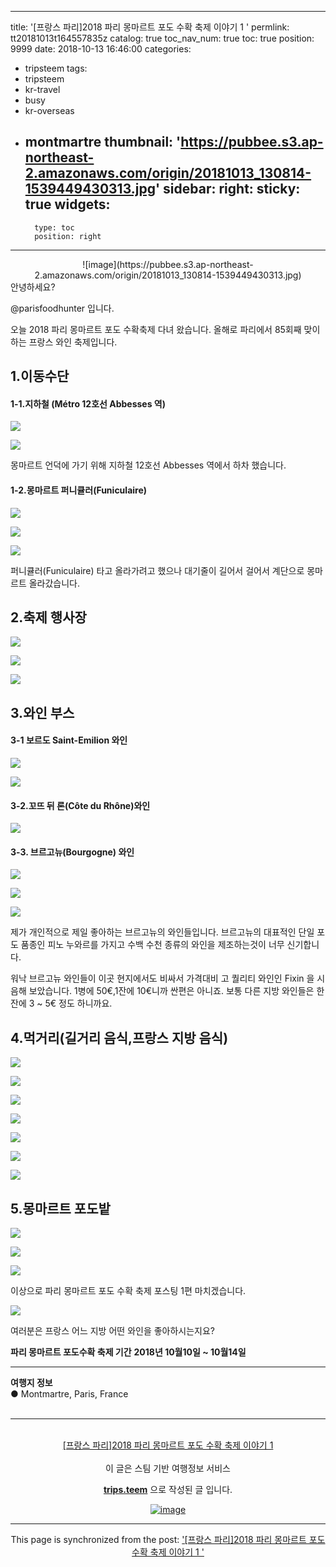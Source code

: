 
---
title: '[프랑스 파리]2018 파리 몽마르트 포도 수확 축제 이야기 1 '
permlink: tt20181013t164557835z
catalog: true
toc_nav_num: true
toc: true
position: 9999
date: 2018-10-13 16:46:00
categories:
- tripsteem
tags:
- tripsteem
- kr-travel
- busy
- kr-overseas
- montmartre
thumbnail: 'https://pubbee.s3.ap-northeast-2.amazonaws.com/origin/20181013_130814-1539449430313.jpg'
sidebar:
    right:
        sticky: true
widgets:
    -
        type: toc
        position: right
---


<center>![image](https://pubbee.s3.ap-northeast-2.amazonaws.com/origin/20181013_130814-1539449430313.jpg)</center>
안녕하세요?

@parisfoodhunter 입니다.

오늘 2018 파리 몽마르트 포도 수확축제 다녀 왔습니다. 올해로 파리에서 85회째 맞이하는 프랑스 와인 축제입니다.

## 1.이동수단

#### 1-1.지하철 (Métro 12호선 Abbesses 역)
![](https://pubbee.s3.ap-northeast-2.amazonaws.com/origin/20181013_121853-1539435797083.jpg)

![](https://pubbee.s3.ap-northeast-2.amazonaws.com/origin/20181013_143319-1539435934981.jpg)

몽마르트 언덕에 가기 위해 지하철 12호선 Abbesses 역에서 하차 했습니다.

#### 1-2.몽마르트 퍼니큘러(Funiculaire)
![](https://pubbee.s3.ap-northeast-2.amazonaws.com/origin/20181013_123114-1539437285753.jpg)

![](https://pubbee.s3.ap-northeast-2.amazonaws.com/origin/20181013_123305-1539437558940.jpg)

![](https://pubbee.s3.ap-northeast-2.amazonaws.com/origin/20181013_123259-1539437629404.jpg)

퍼니큘러(Funiculaire) 타고 올라가려고 했으나 대기줄이 길어서 걸어서 계단으로 몽마르트 올라갔습니다. 

## 2.축제 행사장

![](https://pubbee.s3.ap-northeast-2.amazonaws.com/origin/20181013_123424-1539437804865.jpg)

![](https://pubbee.s3.ap-northeast-2.amazonaws.com/origin/20181013_123651-1539445434400.jpg)

![](https://pubbee.s3.ap-northeast-2.amazonaws.com/origin/20181013_124119-1539446621425.jpg)

## 3.와인 부스
#### 3-1 보르도 Saint-Emilion 와인
![](https://pubbee.s3.ap-northeast-2.amazonaws.com/origin/20181013_124032-1539445670028.jpg)

![](https://pubbee.s3.ap-northeast-2.amazonaws.com/origin/20181013_124014-1539446115876.jpg)

#### 3-2.꼬뜨 뒤 론(Côte du Rhône)와인

![](https://pubbee.s3.ap-northeast-2.amazonaws.com/origin/20181013_124157-1539446785579.jpg)

#### 3-3. 브르고뉴(Bourgogne) 와인

![](https://pubbee.s3.ap-northeast-2.amazonaws.com/origin/20181013_124637-1539447003580.jpg)

![](https://pubbee.s3.ap-northeast-2.amazonaws.com/origin/20181013_125246-1539447045879.jpg)

![](https://pubbee.s3.ap-northeast-2.amazonaws.com/origin/20181013_125256-1539447098712.jpg)

제가 개인적으로 제일 좋아하는 브르고뉴의 와인들입니다. 브르고뉴의 대표적인 단일 포도 품종인 피노 누와르를 가지고 수백 수천 종류의 와인을 제조하는것이 너무 신기합니다.

워낙 브르고뉴 와인들이 이곳 현지에서도 비싸서 가격대비 고 퀄리티 와인인 Fixin 을 시음해 보았습니다. 1병에 50€,1잔에 10€니까 싼편은 아니죠. 보통 다른 지방 와인들은 한잔에 3 ~ 5€ 정도 하니까요.

## 4.먹거리(길거리 음식,프랑스 지방 음식)


![](https://pubbee.s3.ap-northeast-2.amazonaws.com/origin/20181013_124259-1539447973151.jpg)

![](https://pubbee.s3.ap-northeast-2.amazonaws.com/origin/20181013_124311-1539448025146.jpg)

![](https://pubbee.s3.ap-northeast-2.amazonaws.com/origin/20181013_124317-1539448190402.jpg)

![](https://pubbee.s3.ap-northeast-2.amazonaws.com/origin/20181013_123833-1539448250542.jpg)

![](https://pubbee.s3.ap-northeast-2.amazonaws.com/origin/20181013_124737-1539448305136.jpg)

![](https://pubbee.s3.ap-northeast-2.amazonaws.com/origin/20181013_130136-1539448374759.jpg)

![](https://pubbee.s3.ap-northeast-2.amazonaws.com/origin/20181013_130322-1539448423289.jpg)

## 5.몽마르트 포도밭
![](https://pubbee.s3.ap-northeast-2.amazonaws.com/origin/20181013_135650-1539448613503.jpg)

![](https://pubbee.s3.ap-northeast-2.amazonaws.com/origin/20181013_140005-1539448655434.jpg)

![](https://pubbee.s3.ap-northeast-2.amazonaws.com/origin/20181013_135806-1539448715713.jpg)

이상으로 파리 몽마르트 포도 수확 축제 포스팅 1편 마치겠습니다. 

![](https://pubbee.s3.ap-northeast-2.amazonaws.com/origin/20181013_130814-1539448888632.jpg)

여러분은 프랑스 어느 지방 어떤 와인을 좋아하시는지요?

**파리 몽마르트 포도수확 축제 기간**
**2018년 10월10일 ~ 10월14일**











<hr><b>여행지 정보</b><br/>● Montmartre, Paris, France<br/><br/><hr><br/><center><a href='https://kr.tripsteem.com/post/tt20181013t164557835z'>[프랑스 파리]2018 파리 몽마르트 포도 수확 축제 이야기 1 </a><center><br>
<center>
이 글은 스팀 기반 여행정보 서비스

<a href='https://kr.tripsteem.com/'><b>trips.teem</b></a> 으로 작성된 글 입니다.

<a href='https://kr.tripsteem.com/'>![image](https://cdn.steemitimages.com/DQmUz3C3gqtbaSHyXqLNiyjGgzT9sdDFxgJgADAj9hhxwpb/banner_fall.jpg)</a>
</center>

- - -

This page is synchronized from the post: ['[프랑스 파리]2018 파리 몽마르트 포도 수확 축제 이야기 1 '](https://steemit.com/@parisfoodhunter/tt20181013t164557835z)

